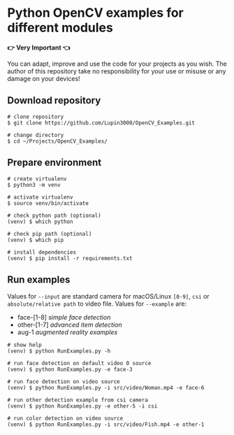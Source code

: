 # Python OpenCV examples for different modules

**:point_right: Very Important :point_left:**

You can adapt, improve and use the code for your projects as you wish. The author of this repository take no responsibility for your use or misuse or any damage on your devices!

## Download repository

```shell
# clone repository
$ git clone https://github.com/Lupin3000/OpenCV_Examples.git

# change directory
$ cd ~/Projects/OpenCV_Examples/
```

## Prepare environment

```shell
# create virtualenv
$ python3 -m venv

# activate virtualenv
$ source venv/bin/activate

# check python path (optional)
(venv) $ which python

# check pip path (optional)
(venv) $ which pip

# install dependencies
(venv) $ pip install -r requirements.txt
```

## Run examples

Values for `--input` are standard camera for macOS/Linux `[0-9]`, `csi` or `absolute/relative path` to video file. Values for `--example` are:

- face-[1-8] _simple face detection_
- other-[1-7] _advanced item detection_
- aug-1 _augmented reality examples_

```shell
# show help
(venv) $ python RunExamples.py -h

# run face detection on default video 0 source
(venv) $ python RunExamples.py -e face-3

# run face detection on video source
(venv) $ python RunExamples.py -i src/video/Woman.mp4 -e face-6

# run other detection example from csi camera
(venv) $ python RunExamples.py -e other-5 -i csi

# run color detection on video source
(venv) $ python RunExamples.py -i src/video/Fish.mp4 -e other-1
```
